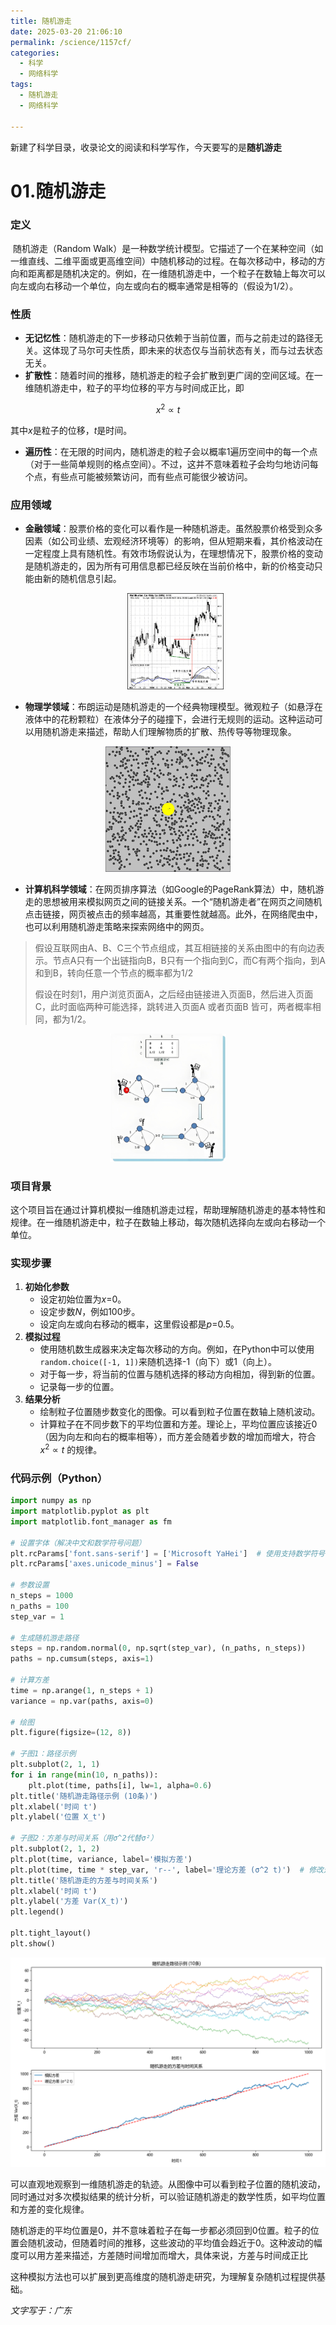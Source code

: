 ```yaml
---
title: 随机游走
date: 2025-03-20 21:06:10
permalink: /science/1157cf/
categories:
  - 科学
  - 网络科学
tags:
  - 随机游走
  - 网络科学

---
```


新建了科学目录，收录论文的阅读和科学写作，今天要写的是**随机游走**

<!-- more -->

# 01.随机游走

### 定义

​	随机游走（Random Walk）是一种数学统计模型。它描述了一个在某种空间（如一维直线、二维平面或更高维空间）中随机移动的过程。在每次移动中，移动的方向和距离都是随机决定的。例如，在一维随机游走中，一个粒子在数轴上每次可以向左或向右移动一个单位，向左或向右的概率通常是相等的（假设为1/2）。

### 性质

- **无记忆性**：随机游走的下一步移动只依赖于当前位置，而与之前走过的路径无关。这体现了马尔可夫性质，即未来的状态仅与当前状态有关，而与过去状态无关。
- **扩散性**：随着时间的推移，随机游走的粒子会扩散到更广阔的空间区域。在一维随机游走中，粒子的平均位移的平方与时间成正比，即

$$
x^2∝t
$$

其中*x*是粒子的位移，*t*是时间。

- **遍历性**：在无限的时间内，随机游走的粒子会以概率1遍历空间中的每一个点（对于一些简单规则的格点空间）。不过，这并不意味着粒子会均匀地访问每个点，有些点可能被频繁访问，而有些点可能很少被访问。

### 应用领域

- **金融领域**：股票价格的变化可以看作是一种随机游走。虽然股票价格受到众多因素（如公司业绩、宏观经济环境等）的影响，但从短期来看，其价格波动在一定程度上具有随机性。有效市场假说认为，在理想情况下，股票价格的变动是随机游走的，因为所有可用信息都已经反映在当前价格中，新的价格变动只能由新的随机信息引起。

  <div style="text-align: center">
    <img src="../../.vuepress/public/blog_images/stock.jpg" alt="stock" style="zoom:15%;" />
  </div>

- **物理学领域**：布朗运动是随机游走的一个经典物理模型。微观粒子（如悬浮在液体中的花粉颗粒）在液体分子的碰撞下，会进行无规则的运动。这种运动可以用随机游走来描述，帮助人们理解物质的扩散、热传导等物理现象。

<div style="text-align: center">
  <img src="../../.vuepress/public/blog_images/Brownian-Motion.gif" alt="Brownian-Motion" style="zoom:100%;" />
</div>


- **计算机科学领域**：在网页排序算法（如Google的PageRank算法）中，随机游走的思想被用来模拟网页之间的链接关系。一个“随机游走者”在网页之间随机点击链接，网页被点击的频率越高，其重要性就越高。此外，在网络爬虫中，也可以利用随机游走策略来探索网络中的网页。

> 假设互联网由A、B、C三个节点组成，其互相链接的关系由图中的有向边表示。节点A只有一个出链指向B，B只有一个指向到C，而C有两个指向，到A和到B，转向任意一个节点的概率都为1/2
>
> 假设在时刻1，用户浏览页面A，之后经由链接进入页面B，然后进入页面C，此时面临两种可能选择，跳转进入页面A 或者页面B 皆可，两者概率相同，都为1/2。

<div style="text-align: center">
  <img src="../../.vuepress/public/blog_images/csrandomwalk.jpg" alt="csrandomwalk" style="zoom:20%;" />
</div>


### 项目背景

这个项目旨在通过计算机模拟一维随机游走过程，帮助理解随机游走的基本特性和规律。在一维随机游走中，粒子在数轴上移动，每次随机选择向左或向右移动一个单位。

### 实现步骤

1. **初始化参数**
   - 设定初始位置为*x*=0。
   - 设定步数*N*，例如100步。
   - 设定向左或向右移动的概率，这里假设都是*p*=0.5。
2. **模拟过程**
   - 使用随机数生成器来决定每次移动的方向。例如，在Python中可以使用`random.choice([-1, 1])`来随机选择-1（向下）或1（向上）。
   - 对于每一步，将当前的位置与随机选择的移动方向相加，得到新的位置。
   - 记录每一步的位置。
3. **结果分析**
   - 绘制粒子位置随步数变化的图像。可以看到粒子位置在数轴上随机波动。
   - 计算粒子在不同步数下的平均位置和方差。理论上，平均位置应该接近0（因为向左和向右的概率相等），而方差会随着步数的增加而增大，符合 $x^2∝t$ 的规律。

### 代码示例（Python）

```python
import numpy as np
import matplotlib.pyplot as plt
import matplotlib.font_manager as fm

# 设置字体（解决中文和数学符号问题）
plt.rcParams['font.sans-serif'] = ['Microsoft YaHei']  # 使用支持数学符号的字体
plt.rcParams['axes.unicode_minus'] = False

# 参数设置
n_steps = 1000
n_paths = 100
step_var = 1

# 生成随机游走路径
steps = np.random.normal(0, np.sqrt(step_var), (n_paths, n_steps))
paths = np.cumsum(steps, axis=1)

# 计算方差
time = np.arange(1, n_steps + 1)
variance = np.var(paths, axis=0)

# 绘图
plt.figure(figsize=(12, 8))

# 子图1：路径示例
plt.subplot(2, 1, 1)
for i in range(min(10, n_paths)):
    plt.plot(time, paths[i], lw=1, alpha=0.6)
plt.title('随机游走路径示例 (10条)')
plt.xlabel('时间 t')
plt.ylabel('位置 X_t')

# 子图2：方差与时间关系（用σ^2代替σ²）
plt.subplot(2, 1, 2)
plt.plot(time, variance, label='模拟方差')
plt.plot(time, time * step_var, 'r--', label='理论方差 (σ^2 t)')  # 修改这里
plt.title('随机游走的方差与时间关系')
plt.xlabel('时间 t')
plt.ylabel('方差 Var(X_t)')
plt.legend()

plt.tight_layout()
plt.show()
```

![radomwalk](../../.vuepress/public/blog_images/radomwalk.png)

可以直观地观察到一维随机游走的轨迹。从图像中可以看到粒子位置的随机波动，同时通过对多次模拟结果的统计分析，可以验证随机游走的数学性质，如平均位置和方差的变化规律。

随机游走的平均位置是0，并不意味着粒子在每一步都必须回到0位置。粒子的位置会随机波动，但随着时间的推移，这些波动的平均值会趋近于0。这种波动的幅度可以用方差来描述，方差随时间增加而增大，具体来说，方差与时间成正比

这种模拟方法也可以扩展到更高维度的随机游走研究，为理解复杂随机过程提供基础。

*文字写于：广东*

